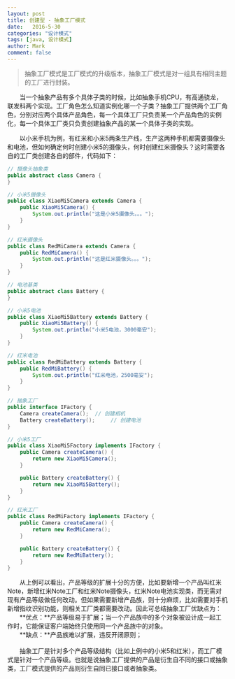 ```yaml
---
layout: post
title: 创建型 - 抽象工厂模式
date:   2016-5-30
categories: "设计模式"
tags: [java, 设计模式]
author: Mark
comment: false
---
```


> 抽象工厂模式是工厂模式的升级版本，抽象工厂模式是对一组具有相同主题的工厂进行封装。

　　当一个抽象产品有多个具体子类的时候，比如抽象手机CPU，有高通骁龙，联发科两个实现。工厂角色怎么知道实例化哪一个子类？抽象工厂提供两个工厂角色，分别对应两个具体产品角色，每一个具体工厂只负责某一个产品角色的实例化，每一个具体工厂类只负责创建抽象产品的某一个具体子类的实现。

　　以小米手机为例，有红米和小米5两条生产线，生产这两种手机都需要摄像头和电池，但如何确定何时创建小米5的摄像头，何时创建红米摄像头？这时需要各自的工厂类创建各自的部件，代码如下：

``` java
// 摄像头抽象类
public abstract class Camera {
}

// 小米5摄像头
public class XiaoMi5Camera extends Camera {
    public XiaoMi5Camera() {
        System.out.println("这是小米5摄像头。。。");
    }
}

// 红米摄像头
public class RedMiCamera extends Camera {
    public RedMiCamera() {
        System.out.println("这是红米摄像头。。。");
    }
}
```
``` java
// 电池基类
public abstract class Battery {
}

// 小米5电池
public class XiaoMi5Battery extends Battery {
    public XiaoMi5Battery() {
        System.out.println("小米5电池，3000毫安");
    }
}

// 红米电池
public class RedMiBattery extends Battery {
    public RedMiBattery() {
        System.out.println("红米电池，2500毫安");
    }
}
```
``` java
// 抽象工厂
public interface IFactory {
    Camera createCamera();  // 创建相机
    Battery createBattery();     // 创建电池
}

// 小米5工厂
public class XiaoMi5Factory implements IFactory {
    public Camera createCamera() {
        return new XiaoMi5Camera();
    }

    public Battery createBattery() {
        return new XiaoMi5Battery();
    }
}

// 红米工厂
public class RedMiFactory implements IFactory {
    public Camera createCamera() {
        return new RedMiCamera();
    }

    public Battery createBattery() {
        return new RedMiBattery();
    }
}
```
　　从上例可以看出，产品等级的扩展十分的方便，比如要新增一个产品叫红米Note，新增红米Note工厂和红米Note摄像头，红米Note电池实现类，而无需对现有产品等级做任何改动。但如果需要新增产品族，则十分麻烦，比如需要对手机新增指纹识别功能，则相关工厂类都需要改动。因此可总结抽象工厂优缺点为：<br>
　　**优点：**产品等级易于扩展；当一个产品族中的多个对象被设计成一起工作时，它能保证客户端始终只使用同一个产品族中的对象。<br />
　　**缺点：**产品族难以扩展，违反开闭原则；
  <br >
  <br >
　　抽象工厂是针对多个产品等级结构（比如上例中的小米5和红米），而工厂模式是针对一个产品等级。也就是说抽象工厂提供的产品是衍生自不同的接口或抽象类，工厂模式提供的产品则衍生自同已接口或者抽象类。
